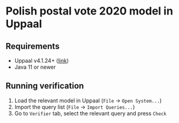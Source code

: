 # Polish postal vote 2020 model in Uppaal

## Requirements 

* Uppaal v4.1.24+ ([link](https://uppaal.org/downloads/))
* Java 11 or newer

## Running verification

1. Load the relevant model in Uppaal (`File` -> `Open System...`)
2. Import the query list (`File` -> `Import Queries...`)
3. Go to `Verifier` tab, select the relevant query and press `Check` 
